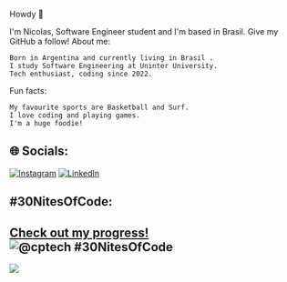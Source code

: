 Howdy 👋

I'm Nicolas, Software Engineer student and I'm based in Brasil. Give my GitHub a follow!
About me:

    Born in Argentina and currently living in Brasil .
    I study Software Engineering at Uninter University. 
    Tech enthusiast, coding since 2022.

Fun facts:

    My favourite sports are Basketball and Surf.
    I love coding and playing games.
    I'm a huge foodie!


## 🌐 Socials:
[![Instagram](https://img.shields.io/badge/Instagram-%23E4405F.svg?logo=Instagram&logoColor=white)](https://instagram.com/nilotachi) [![LinkedIn](https://img.shields.io/badge/LinkedIn-%230077B5.svg?logo=linkedin&logoColor=white)](https://www.linkedin.com/in/nicolas-saglio-rossini)

## #30NitesOfCode:
  [Check out my progress!](https://www.codedex.io/@cptech/30-nites-of-code)  
  ![@cptech #30NitesOfCode](https://www.codedex.io/api/petStatus?user=cptech)
---

[![](https://visitcount.itsvg.in/api?id=nilotachi&icon=2&color=11)](https://visitcount.itsvg.in)
